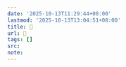 ```yaml
---
date: '2025-10-13T11:29:44+08:00'
lastmod: '2025-10-13T13:04:51+08:00'
title: 󰢴
url: 󰢴
tags: []
src:
note:
---
```

